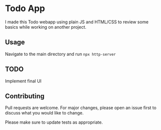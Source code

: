 # Todo App

I made this Todo webapp using plain JS and HTML/CSS to review some basics while working on another project. 

## Usage

Navigate to the main directory and run ```npx http-server```

## TODO

Implement final UI

## Contributing

Pull requests are welcome. For major changes, please open an issue first
to discuss what you would like to change.

Please make sure to update tests as appropriate.
